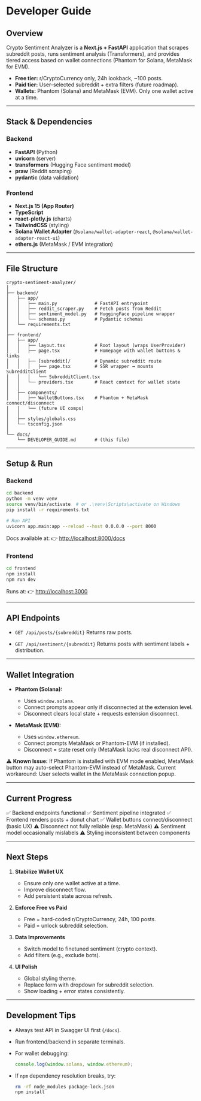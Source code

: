 
# Developer Guide

## Overview

Crypto Sentiment Analyzer is a **Next.js + FastAPI** application that scrapes subreddit posts, runs sentiment analysis (Transformers), and provides tiered access based on wallet connections (Phantom for Solana, MetaMask for EVM).

* **Free tier:** r/CryptoCurrency only, 24h lookback, ~100 posts.
* **Paid tier:** User-selected subreddit + extra filters (future roadmap).
* **Wallets:** Phantom (Solana) and MetaMask (EVM). Only one wallet active at a time.

---

## Stack & Dependencies

### Backend

* **FastAPI** (Python)
* **uvicorn** (server)
* **transformers** (Hugging Face sentiment model)
* **praw** (Reddit scraping)
* **pydantic** (data validation)

### Frontend

* **Next.js 15 (App Router)**
* **TypeScript**
* **react-plotly.js** (charts)
* **TailwindCSS** (styling)
* **Solana Wallet Adapter** (`@solana/wallet-adapter-react`, `@solana/wallet-adapter-react-ui`)
* **ethers.js** (MetaMask / EVM integration)

---

## File Structure

```
crypto-sentiment-analyzer/
│
├── backend/
│   ├── app/
│   │   ├── main.py              # FastAPI entrypoint
│   │   ├── reddit_scraper.py    # Fetch posts from Reddit
│   │   ├── sentiment_model.py   # HuggingFace pipeline wrapper
│   │   └── schemas.py           # Pydantic schemas
│   └── requirements.txt
│
├── frontend/
│   ├── app/
│   │   ├── layout.tsx           # Root layout (wraps UserProvider)
│   │   ├── page.tsx             # Homepage with wallet buttons & links
│   │   ├── [subreddit]/         # Dynamic subreddit route
│   │   │   ├── page.tsx         # SSR wrapper → mounts SubredditClient
│   │   │   └── SubredditClient.tsx
│   │   └── providers.tsx        # React context for wallet state
│   │
│   ├── components/
│   │   ├── WalletButtons.tsx    # Phantom + MetaMask connect/disconnect
│   │   └── (future UI comps)
│   │
│   ├── styles/globals.css
│   └── tsconfig.json
│
└── docs/
    └── DEVELOPER_GUIDE.md       # (this file)
```

---

## Setup & Run

### Backend

```bash
cd backend
python -m venv venv
source venv/bin/activate  # or .\venv\Scripts\activate on Windows
pip install -r requirements.txt

# Run API
uvicorn app.main:app --reload --host 0.0.0.0 --port 8000
```

Docs available at:
👉 [http://localhost:8000/docs](http://localhost:8000/docs)

### Frontend

```bash
cd frontend
npm install
npm run dev
```

Runs at:
👉 [http://localhost:3000](http://localhost:3000)

---

## API Endpoints

* `GET /api/posts/{subreddit}`
  Returns raw posts.

* `GET /api/sentiment/{subreddit}`
  Returns posts with sentiment labels + distribution.

---

## Wallet Integration

* **Phantom (Solana):**

  * Uses `window.solana`.
  * Connect prompts appear only if disconnected at the extension level.
  * Disconnect clears local state + requests extension disconnect.

* **MetaMask (EVM):**

  * Uses `window.ethereum`.
  * Connect prompts MetaMask or Phantom-EVM (if installed).
  * Disconnect = state reset only (MetaMask lacks real disconnect API).

⚠ **Known Issue:**
If Phantom is installed with EVM mode enabled, MetaMask button may auto-select Phantom-EVM instead of MetaMask. Current workaround: User selects wallet in the MetaMask connection popup.

---

## Current Progress

✅ Backend endpoints functional
✅ Sentiment pipeline integrated
✅ Frontend renders posts + donut chart
✅ Wallet buttons connect/disconnect (basic UX)
⚠ Disconnect not fully reliable (esp. MetaMask)
⚠ Sentiment model occasionally mislabels
⚠ Styling inconsistent between components

---

## Next Steps

1. **Stabilize Wallet UX**

   * Ensure only one wallet active at a time.
   * Improve disconnect flow.
   * Add persistent state across refresh.

2. **Enforce Free vs Paid**

   * Free = hard-coded r/CryptoCurrency, 24h, 100 posts.
   * Paid = unlock subreddit selection.

3. **Data Improvements**

   * Switch model to finetuned sentiment (crypto context).
   * Add filters (e.g., exclude bots).

4. **UI Polish**

   * Global styling theme.
   * Replace form with dropdown for subreddit selection.
   * Show loading + error states consistently.

---

## Development Tips

* Always test API in Swagger UI first (`/docs`).
* Run frontend/backend in separate terminals.
* For wallet debugging:

  ```js
  console.log(window.solana, window.ethereum);
  ```
* If `npm` dependency resolution breaks, try:

  ```bash
  rm -rf node_modules package-lock.json
  npm install
  ```
